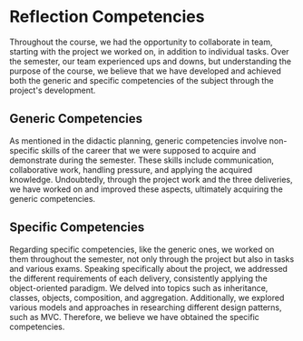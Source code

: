 
# Reflection Competencies

Throughout the course, we had the opportunity to collaborate in team, starting with the project we worked on, in addition to individual tasks. Over the semester, our team experienced ups and downs, but understanding the purpose of the course, we believe that we have developed and achieved both the generic and specific competencies of the subject through the project's development.

## Generic Competencies
As mentioned in the didactic planning, generic competencies involve non-specific skills of the career that we were supposed to acquire and demonstrate during the semester. These skills include communication, collaborative work, handling pressure, and applying the acquired knowledge. Undoubtedly, through the project work and the three deliveries, we have worked on and improved these aspects, ultimately acquiring the generic competencies.

## Specific Competencies
Regarding specific competencies, like the generic ones, we worked on them throughout the semester, not only through the project but also in tasks and various exams. Speaking specifically about the project, we addressed the different requirements of each delivery, consistently applying the object-oriented paradigm. We delved into topics such as inheritance, classes, objects, composition, and aggregation. Additionally, we explored various models and approaches in researching different design patterns, such as MVC. Therefore, we believe we have obtained the specific competencies.

